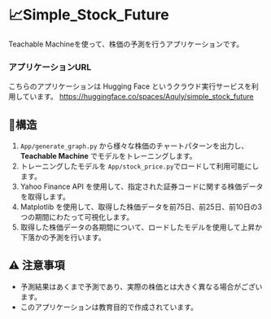 # 📈Simple_Stock_Future
 Teachable Machineを使って、株価の予測を行うアプリケーションです。   

### アプリケーションURL 
 こちらのアプリケーションは Hugging Face というクラウド実行サービスを利用しています。
 https://huggingface.co/spaces/Aquly/simple_stock_future

## 🧬構造
 1. `App/generate_graph.py` から様々な株価のチャートパターンを出力し、**Teachable Machine** でモデルをトレーニングします。
 2. トレーニングしたモデルを `App/stock_price.py`でロードして利用可能にします。
 3. Yahoo Finance API を使用して、指定された証券コードに関する株価データを取得します。
 4. Matplotlib を使用して、取得した株価データを前75日、前25日、前10日の3つの期間にわたって可視化します。
 5. 取得した株価データの各期間について、ロードしたモデルを使用して上昇か下落かの予測を行います。

## ⚠️ 注意事項
- 予測結果はあくまで予測であり、実際の株価とは大きく異なる場合がございます。
- このアプリケーションは教育目的で作成されています。
